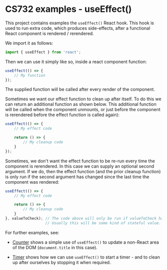 # CS732 examples - useEffect()
This project contains examples the `useEffect()` React hook. This hook is used to run extra code, which produces side-effects, after a functional React component is rendered / rerendered.

We import it as follows:

```js
import { useEffect } from 'react';
```

Then we can use it simply like so, inside a react component function:

```js
useEffect(() => {
    // My function
});
```

The supplied function will be called after every render of the component.

Sometimes we want our effect function to clean up after itself. To do this we can return an additional function as shown below. This additional function will be called when the component unmounts, or just before the component is rerendered before the effect function is called again):

```js
useEffect(() => {
    // My effect code

    return () => {
        // My cleanup code
    }
});
```

Sometimes, we don't want the effect function to be re-run every time the component is rerendered. In this case we can supply an optional second argument. If we do, then the effect function (and the prior cleanup function) is only run if the second argument has changed since the last time the component was rendered:

```js
useEffect(() => {
    // My effect code

    return () => {
        // My cleanup code
    }
}, valueToCheck); // The code above will only be run if valueToCheck has changed.
                  // Usually this will be some kind of stateful value.
```

For further examples, see:

- [Counter](./src/Counter.js) shows a simple use of `useEffect()` to update a non-React area of the DOM (`document.title` in this case).

- [Timer](./src/Timer.js) shows how we can use `useEffect()` to start a timer - and to clean up after ourselves by stopping it when required.